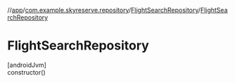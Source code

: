 //[app](../../../index.md)/[com.example.skyreserve.repository](../index.md)/[FlightSearchRepository](index.md)/[FlightSearchRepository](-flight-search-repository.md)

# FlightSearchRepository

[androidJvm]\
constructor()
